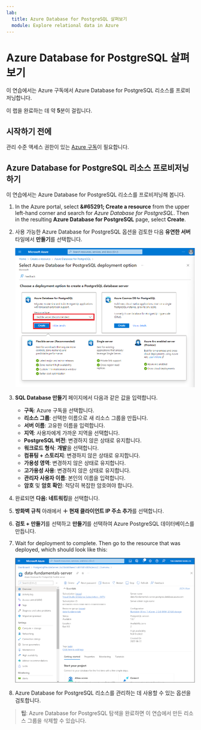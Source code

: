 ```yaml
---
lab:
  title: Azure Database for PostgreSQL 살펴보기
  module: Explore relational data in Azure
---
```


# <a name="explore-azure-database-for-postgresql"></a>Azure Database for PostgreSQL 살펴보기

이 연습에서는 Azure 구독에서 Azure Database for PostgreSQL 리소스를 프로비저닝합니다.

이 랩을 완료하는 데 약 **5**분이 걸립니다.

## <a name="before-you-start"></a>시작하기 전에

관리 수준 액세스 권한이 있는 [Azure 구독](https://azure.microsoft.com/free)이 필요합니다.

## <a name="provision-an-azure-database-for-postgresql-resource"></a>Azure Database for PostgreSQL 리소스 프로비저닝하기

이 연습에서는 Azure Database for PostgreSQL 리소스를 프로비저닝해 봅니다.

1. In the Azure portal, select <bpt id="p1">**</bpt>&amp;#65291; Create a resource<ept id="p1">**</ept> from the upper left-hand corner and search for <bpt id="p2">*</bpt>Azure Database for PostgreSQL<ept id="p2">*</ept>. Then in the resulting <bpt id="p1">**</bpt>Azure Database for PostgreSQL<ept id="p1">**</ept> page, select <bpt id="p2">**</bpt>Create<ept id="p2">**</ept>.

1. 사용 가능한 Azure Database for PostgreSQL 옵션을 검토한 다음 **유연한 서버** 타일에서 **만들기**를 선택합니다.

    ![Azure Database for PostgreSQL 배포 옵션 스크린샷](images/postgresql-options.png)

1. **SQL Database 만들기** 페이지에서 다음과 같은 값을 입력합니다.
    - **구독**: Azure 구독을 선택합니다.
    - **리소스 그룹**: 선택한 이름으로 새 리소스 그룹을 만듭니다.
    - **서버 이름**: 고유한 이름을 입력합니다.
    - **지역**: 사용자에게 가까운 지역을 선택합니다.
    - **PostgreSQL 버전**: 변경하지 않은 상태로 유지합니다.
    - **워크로드 형식**: **개발**을 선택합니다.
    - **컴퓨팅 + 스토리지**: 변경하지 않은 상태로 유지합니다.
    - **가용성 영역**: 변경하지 않은 상태로 유지합니다.
    - **고가용성 사용**: 변경하지 않은 상태로 유지합니다.
    - **관리자 사용자 이름**: 본인의 이름을 입력합니다.
    - **암호** 및 **암호 확인**: 적당히 복잡한 암호여야 합니다.

1. 완료되면 **다음: 네트워킹**을 선택합니다.

1. **방화벽 규칙** 아래에서 **&#65291; 현재 클라이언트 IP 주소 추가**를 선택합니다.

1. **검토 + 만들기**를 선택하고 **만들기**를 선택하여 Azure PostgreSQL 데이터베이스를 만듭니다.

1. Wait for deployment to complete. Then go to the resource that was deployed, which should look like this:

    ![Azure Database for PostgreSQL 페이지를 보여 주는 Azure Portal의 스크린샷](images/postgresql-portal.png)

1. Azure Database for PostgreSQL 리소스를 관리하는 데 사용할 수 있는 옵션을 검토합니다.

> **팁**: Azure Database for PostgreSQL 탐색을 완료하면 이 연습에서 만든 리소스 그룹을 삭제할 수 있습니다.
